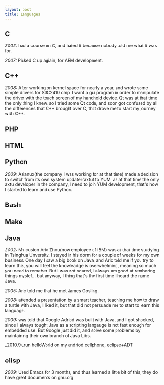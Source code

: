 ```yaml
---
layout: post
title: Languages
---
```


## C

_2002:_ had a course on C, and hated it because nobody told me what it was
for.


_2007:_ Picked C up agiain, for ARM development.

## C++



_2008:_ After working on kernel space for nearly a year, and wrote some
simple drivers for S3C2410 chip, I want a gui program in order to manipulate
the driver with the touch screen of my handhold device. Qt was at that time
the only thing I knew, so I tried some Qt code, and soon got confused by all
the differences that C++ brought over C, that drove me to start my journey
with C++.

## PHP

## HTML

## Python



_2009:_ Asianux(the company I was working for at that time) made a decision
to switch from its own system updater(axtu) to YUM, as at that time the only
axtu developer in the company, I need to join YUM development, that's how I
started to learn and use Python.

## Bash

## Make

## Java



_2002:_ My cusion Aric Zhou(now employee of IBM) was at that time studying in
Tsinghua Unversity. I stayed in his dorm for a couple of weeks for my own
business. One day I saw a big book on Java, and Aric told me if you try to
learn this, you will feel the knowleadge is overwhelming, meaning so much you
need to remeber. But I was not scared, I always am good at rembering things
myslef... but anyway, I thing that's the first time I heard the name Java.


_2005:_ Aric told me that he met James Gosling.


_2008:_ attended a presentation by a smart teacher, teaching me how to draw a
turtle with Java, I liked it, but that did not persuade me to start to learn
this language.

_2009:_ was told that Google Adriod was built with Java, and I got shocked,
since I always tought Java as a scripting langauge is not fast enough for
embedded use. But Google just did it, and solve some problems by maintaining
their own branch of Java Libs.

_2010.9:_run helloWorld on my andriod cellphone, eclipse+ADT 

## elisp


_2009:_  Used Emacs for 3 months, and thus learned a little bit of this, they
do have great documents on gnu.org

